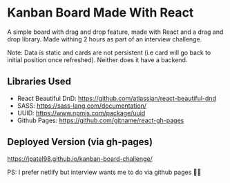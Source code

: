 # Kanban Board Made With React
A simple board with drag and drop feature, made with React and a drag and drop library.
Made withing 2 hours as part of an interview challenge.

Note: Data is static and cards are not persistent (i.e card will go back to initial position once refreshed). Neither does it have a backend.

## Libraries Used
- React Beautiful DnD: https://github.com/atlassian/react-beautiful-dnd
- SASS: https://sass-lang.com/documentation/
- UUID: https://www.npmjs.com/package/uuid
- Github Pages: https://github.com/gitname/react-gh-pages

## Deployed Version (via gh-pages)
https://jpatel98.github.io/kanban-board-challenge/

PS: I prefer netlify but interview wants me to do via github pages 🤷‍♂️